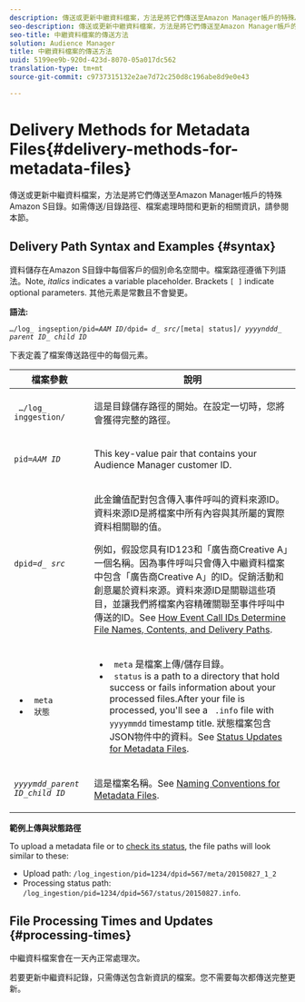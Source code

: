 ```yaml
---
description: 傳送或更新中繼資料檔案，方法是將它們傳送至Amazon Manager帳戶的特殊Amazon S目錄。如需傳送/目錄路徑、檔案處理時間和更新的相關資訊，請參閱本節。
seo-description: 傳送或更新中繼資料檔案，方法是將它們傳送至Amazon Manager帳戶的特殊Amazon S目錄。如需傳送/目錄路徑、檔案處理時間和更新的相關資訊，請參閱本節。
seo-title: 中繼資料檔案的傳送方法
solution: Audience Manager
title: 中繼資料檔案的傳送方法
uuid: 5199ee9b-920d-423d-8070-05a017dc562
translation-type: tm+mt
source-git-commit: c9737315132e2ae7d72c250d8c196abe8d9e0e43

---
```



# Delivery Methods for Metadata Files{#delivery-methods-for-metadata-files}

傳送或更新中繼資料檔案，方法是將它們傳送至Amazon Manager帳戶的特殊Amazon S目錄。如需傳送/目錄路徑、檔案處理時間和更新的相關資訊，請參閱本節。

## Delivery Path Syntax and Examples {#syntax}

資料儲存在Amazon S目錄中每個客戶的個別命名空間中。檔案路徑遵循下列語法。Note, *italics* indicates a variable placeholder. Brackets `[ ]` indicate optional parameters. 其他元素是常數且不會變更。

**語法:**
<pre><code>…/log_ ingseption/pid=<i>AAM ID</i>/dpid= <i>d_ src</i>/[meta| status]/ <i>yyyynddd</i>_ <i>parent ID</i>_ <i>child ID</i></code></pre>

下表定義了檔案傳送路徑中的每個元素。

<table id="table_E3DB873D4CB3479AA7173838EB9898CE"> 
 <thead> 
  <tr> 
   <th colname="col1" class="entry"> 檔案參數 </th> 
   <th colname="col2" class="entry"> 說明 </th> 
  </tr> 
 </thead>
 <tbody> 
  <tr> 
   <td colname="col1"> <p> <code> …/log_ inggestion/</code> </p> </td> 
   <td colname="col2"> <p>這是目錄儲存路徑的開始。在設定一切時，您將會獲得完整的路徑。 </p> </td> 
  </tr> 
  <tr> 
   <td colname="col1"> <p> <code>pid=<i>AAM ID</i></code> </p> </td> 
   <td colname="col2"> <p>This key-value pair that contains your <span class="keyword"> Audience Manager</span> customer ID. </p> </td> 
  </tr> 
  <tr> 
   <td colname="col1"> <p> <code>dpid=<i>d_ src</i></code> </p> </td> 
   <td colname="col2"> <p>此金鑰值配對包含傳入事件呼叫的資料來源ID。資料來源ID是將檔案中所有內容與其所屬的實際資料相關聯的值。 </p> <p>例如，假設您具有ID123和「廣告商Creative A」一個名稱。因為事件呼叫只會傳入中繼資料檔案中包含「廣告商Creative A」的ID。促銷活動和創意屬於資料來源。資料來源ID是關聯這些項目，並讓我們將檔案內容精確關聯至事件呼叫中傳送的ID。See <a href="../../../reporting/audience-optimization-reports/metadata-files-intro/metadata-file-overview.md#how-ids-shape-file-names"> How Event Call IDs Determine File Names, Contents, and Delivery Paths</a>. </p> </td> 
  </tr> 
  <tr> 
   <td colname="col1"> 
    <ul id="ul_8AFA4E7FCE984789AF05EA31718F39CD"> 
     <li id="li_A493880F6ECB467DBB590226CC7A5847"> <code> meta</code> </li> 
     <li id="li_2D6DAC956D084A1DB43C9C5B2C821F87"> <code> 狀態</code> </li> 
    </ul> </td> 
   <td colname="col2"> <p> 
     <ul id="ul_5907ADF5B20C4FEC94EF5A09BE02F2CD"> 
      <li id="li_AE70B44FEDCF4A05ADAFF4E49296F67D"> <code> meta</code> 是檔案上傳/儲存目錄。 </li> 
      <li id="li_2ADEA90E01364E888CAAAB8A65A6383F"> <code> status</code> is a path to a directory that hold success or fails information about your processed files.After your file is processed, you'll see a <code> .info</code> file with <code> yyyymmdd</code> timestamp title. 狀態檔案包含JSON物件中的資料。See <a href="../../../reporting/audience-optimization-reports/metadata-files-intro/metadata-update-status.md"> Status Updates for Metadata Files</a>. </li> 
     </ul> </p> </td> 
  </tr> 
  <tr> 
   <td colname="col1"> <p> <code><i>yyyymdd</i>_<i>parent ID</i>_<i>child ID</i></code> </p> </td> 
   <td colname="col2"> <p>這是檔案名稱。See <a href="../../../reporting/audience-optimization-reports/metadata-files-intro/metadata-file-names.md"> Naming Conventions for Metadata Files</a>. </p> </td> 
  </tr> 
 </tbody> 
</table>

**範例上傳與狀態路徑**

To upload a metadata file or to [check its status](../../../reporting/audience-optimization-reports/metadata-files-intro/metadata-update-status.md), the file paths will look similar to these:

* Upload path: `/log_ingestion/pid=1234/dpid=567/meta/20150827_1_2`
* Processing status path: `/log_ingestion/pid=1234/dpid=567/status/20150827.info`.

## File Processing Times and Updates {#processing-times}

中繼資料檔案會在一天內正常處理次。

若要更新中繼資料記錄，只需傳送包含新資訊的檔案。您不需要每次都傳送完整更新。
